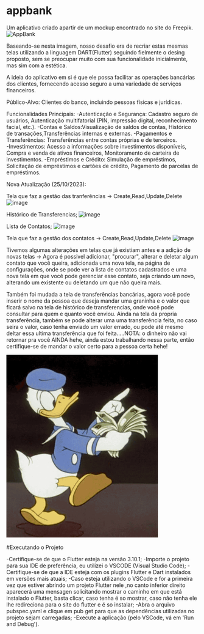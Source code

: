 # appbank

Um aplicativo criado apartir de um mockup encontrado no site do Freepik.
![AppBank](https://github.com/luanjc77/AppBank-N1/assets/129614685/8de8f5ea-251c-4932-8419-4498cbe00c39)

Baseando-se nesta imagem, nosso desafio era de recriar estas mesmas telas utilizando a linguagem DART(Flutter) seguindo fielmente o desing proposto, sem se preocupar muito com sua funcionalidade inicialmente, mas sim com a estética.

A ideia do aplicativo em si é que ele possa facilitar as operações bancárias dos clientes, fornecendo acesso seguro a uma variedade de serviços financeiros.

Público-Alvo: 
  Clientes do banco, incluindo pessoas físicas e jurídicas.

Funcionalidades Principais:
  -Autenticação e Segurança: Cadastro seguro de usuários, Autenticação multifatorial (PIN, impressão digital, reconhecimento facial, etc.).
  -Contas e Saldos:Visualização de saldos de contas, Histórico de transações,Transferências internas e externas.
  -Pagamentos e Transferências: Transferências entre contas próprias e de terceiros.  
  -Investimentos: Acesso a informações sobre investimentos disponíveis, Compra e venda de ativos financeiros, Monitoramento de carteira de investimentos.
  -Empréstimos e Crédito: Simulação de empréstimos, Solicitação de empréstimos e cartões de crédito, Pagamento de parcelas de empréstimos.


Nova Atualização (25/10/2023):




Tela que faz a gestão das tranferências -> Create,Read,Update,Delete
![image](https://github.com/luanjc77/AppBank-N2/assets/129614685/d6a4fa5e-9a56-4d82-9b4b-319c06b2af9e)


Histórico de Transferencias;
![image](https://github.com/luanjc77/AppBank-N2/assets/129614685/a38fd616-b7c2-4e7a-80db-34e2ad80fbe2)


Lista de Contatos;
![image](https://github.com/luanjc77/AppBank-N2/assets/129614685/09e5a19f-c955-4a02-ad41-9b8fd1cd6beb)



Tela que faz a gestão dos contatos -> Create,Read,Update,Delete
![image](https://github.com/luanjc77/AppBank-N2/assets/129614685/6032b184-6780-4f8d-9c82-0f83307f1f1c)








Tivemos algumas alterações em telas que já existiam antes e a adição de novas telas -> Agora é possivel adicionar, "procurar", alterar e deletar algum contato que você queira, adicionada uma nova tela, na página de configurações, onde se pode ver a lista de contatos cadastrados e uma nova tela em que você pode gerenciar esse contato, seja criando um novo, alterando um existente ou deletando um que não queira mais.

Também foi mudada a tela de transferências bancárias, agora você pode inserir o nome da pessoa que deseja mandar uma graninha e o valor que ficará salvo na tela de histórico de transferencias, onde você pode consultar para quem e quanto você enviou. Ainda na tela da propria transferência, também se pode alterar uma uma transferência feita, no caso seira o valor, caso tenha enviado um valor errado, ou pode até mesmo deltar essa ultima transferência que foi feita.....NOTA: o dinheiro não vai retornar pra você AINDA hehe, ainda estou trabalhando nessa parte, então certifique-se de mandar o valor certo para a pessoa certa hehe!

![Alt text](image.png)

#Executando o Projeto

-Certifique-se de que o Flutter esteja na versão 3.10.1;
-Importe o projeto para sua IDE de preferência, eu utilizei o VSCODE (Visual Studio Code);
-Certifique-se de que a IDE esteja com os plugins Flutter e Dart instalados em versões mais atuais;
-Caso esteja utilizando o VSCode e for a primeira vez que estiver abrindo um projeto Flutter nele ,no canto inferior direito aparecerá uma mensagen solicitando mostrar o caminho em que está instalado o Flutter, basta clicar, caso tenha é so mostrar, caso não tenha ele lhe redireciona para o site do flutter e é so instalar;
-Abra o arquivo pubspec.yaml e clique em pub get para que as dependências utilizadas no projeto sejam carregadas;
-Execute a aplicação (pelo VSCode, vá em 'Run and Debug').
